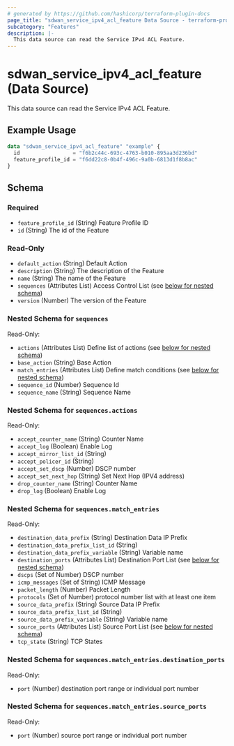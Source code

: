 ```yaml
---
# generated by https://github.com/hashicorp/terraform-plugin-docs
page_title: "sdwan_service_ipv4_acl_feature Data Source - terraform-provider-sdwan"
subcategory: "Features"
description: |-
  This data source can read the Service IPv4 ACL Feature.
---
```


# sdwan_service_ipv4_acl_feature (Data Source)

This data source can read the Service IPv4 ACL Feature.

## Example Usage

```terraform
data "sdwan_service_ipv4_acl_feature" "example" {
  id                 = "f6b2c44c-693c-4763-b010-895aa3d236bd"
  feature_profile_id = "f6dd22c8-0b4f-496c-9a0b-6813d1f8b8ac"
}
```

<!-- schema generated by tfplugindocs -->
## Schema

### Required

- `feature_profile_id` (String) Feature Profile ID
- `id` (String) The id of the Feature

### Read-Only

- `default_action` (String) Default Action
- `description` (String) The description of the Feature
- `name` (String) The name of the Feature
- `sequences` (Attributes List) Access Control List (see [below for nested schema](#nestedatt--sequences))
- `version` (Number) The version of the Feature

<a id="nestedatt--sequences"></a>
### Nested Schema for `sequences`

Read-Only:

- `actions` (Attributes List) Define list of actions (see [below for nested schema](#nestedatt--sequences--actions))
- `base_action` (String) Base Action
- `match_entries` (Attributes List) Define match conditions (see [below for nested schema](#nestedatt--sequences--match_entries))
- `sequence_id` (Number) Sequence Id
- `sequence_name` (String) Sequence Name

<a id="nestedatt--sequences--actions"></a>
### Nested Schema for `sequences.actions`

Read-Only:

- `accept_counter_name` (String) Counter Name
- `accept_log` (Boolean) Enable Log
- `accept_mirror_list_id` (String)
- `accept_policer_id` (String)
- `accept_set_dscp` (Number) DSCP number
- `accept_set_next_hop` (String) Set Next Hop (IPV4 address)
- `drop_counter_name` (String) Counter Name
- `drop_log` (Boolean) Enable Log


<a id="nestedatt--sequences--match_entries"></a>
### Nested Schema for `sequences.match_entries`

Read-Only:

- `destination_data_prefix` (String) Destination Data IP Prefix
- `destination_data_prefix_list_id` (String)
- `destination_data_prefix_variable` (String) Variable name
- `destination_ports` (Attributes List) Destination Port List (see [below for nested schema](#nestedatt--sequences--match_entries--destination_ports))
- `dscps` (Set of Number) DSCP number
- `icmp_messages` (Set of String) ICMP Message
- `packet_length` (Number) Packet Length
- `protocols` (Set of Number) protocol number list with at least one item
- `source_data_prefix` (String) Source Data IP Prefix
- `source_data_prefix_list_id` (String)
- `source_data_prefix_variable` (String) Variable name
- `source_ports` (Attributes List) Source Port List (see [below for nested schema](#nestedatt--sequences--match_entries--source_ports))
- `tcp_state` (String) TCP States

<a id="nestedatt--sequences--match_entries--destination_ports"></a>
### Nested Schema for `sequences.match_entries.destination_ports`

Read-Only:

- `port` (Number) destination port range or individual port number


<a id="nestedatt--sequences--match_entries--source_ports"></a>
### Nested Schema for `sequences.match_entries.source_ports`

Read-Only:

- `port` (Number) source port range or individual port number
